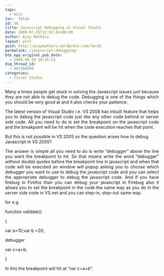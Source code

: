 ```yaml
---
tags: 
  - misc
toc:  false
id: 36
title: Javascript Debugging in Visual Studio
date: 2009-07-25T12:03:34+00:00
author: Ajay Matharu
layout: post
guid: http://ajaymatharu.wordpress.com/?p=36
permalink: /javascript-debugging/
bte_opp_original_pub_date:
  - 2008-08-10 14:31:53
dsq_thread_id:
  - 465386900
categories:
  - Visual Studio
---
```

<p style="text-align:justify;">
  Many a times people get stuck in solving the Javascript issues just because they are not able to debug the code. Debugging is one of the things which you should be very good at and it also checks your patience.
</p>

<p style="text-align:justify;">
  The latest version of Visual Studio i.e. VS 2008 has inbuilt feature that helps you to debug the javascript code just like any other code behind or server side code. All you need to do is set the breakpoint on the javascript code and the breakpoint will be hit when the code execution reaches that point.
</p>

But this is not possible in VS 2005 so the question arises how to debug Javascript in VS 2005?

<p style="text-align:justify;">
  The answer is simple all you need to do is write &#8220;debugger&#8221; above the line you want the breakpoint to hit. So that means write the word &#8220;debugger&#8221; without double quotes before the breakpoint line in javascript and when that code will be executed an window will popup asking you to choose which debugger you want to use to debug the javascript code and you can select the appropriate debugger to debug the javascript code. And if you have firebug in Firefox than you can debug your javascript in Firebug also it allows you to set the breakpoint in the code the same way as you do in the server side code in VS.net and you can step-in, step-out same way.
</p>

for e.g.

function validate()

{

var a=10;var b =20;

debugger

var c=a+b;

}

In this the breakpoint will hit at &#8220;var c=a+b&#8221;.
